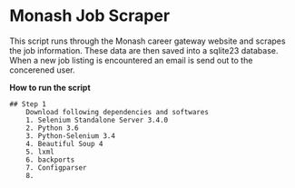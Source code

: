 # Monash Job Scraper

This script runs through the Monash career gateway website and scrapes the job information. These data are then saved into a sqlite23 database. When a new job listing is encountered an email is send out to the concerened user.


**How to run the script**

    ## Step 1
        Download following dependencies and softwares
        1. Selenium Standalone Server 3.4.0
        2. Python 3.6
        3. Python-Selenium 3.4
        4. Beautiful Soup 4
        5. lxml
        6. backports
        7. Configparser
        8. 
        
        
